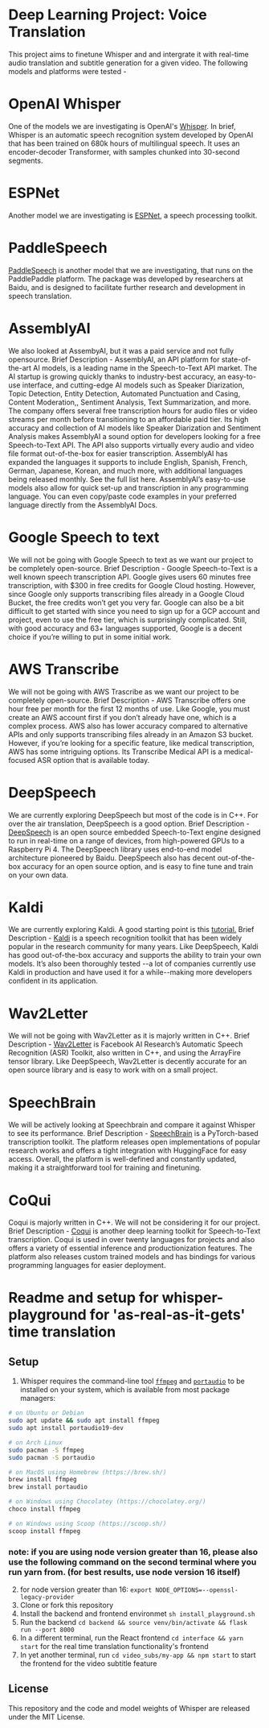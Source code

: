 # Deep Learning Project: Voice Translation

This project aims to finetune Whisper and and intergrate it with real-time audio translation and subtitle generation for a given video. The following models and platforms were tested - 

# OpenAI Whisper

One of the models we are investigating is OpenAI's [Whisper](https://openai.com/blog/whisper/). In brief, Whisper is an automatic speech recognition system developed by OpenAI that has been trained on 680k hours of multilingual speech. It uses an encoder-decoder Transformer, with samples chunked into 30-second segments.

# ESPNet

Another model we are investigating is [ESPNet](https://github.com/espnet/espnet), a speech processing toolkit. 

# PaddleSpeech

[PaddleSpeech](https://github.com/PaddlePaddle/PaddleSpeech) is another model that we are investigating, that runs on the PaddlePaddle platform. The package was developed by researchers at Baidu, and is designed to facilitate further research and development in speech translation.

# AssemblyAI

We also looked at AssembyAI, but it was a paid service and not fully opensource.
Brief Description -
AssemblyAI, an API platform for state-of-the-art AI models, is a leading name in the Speech-to-Text API market. The AI startup is growing quickly thanks to industry-best accuracy, an easy-to-use interface, and cutting-edge AI models such as Speaker Diarization, Topic Detection, Entity Detection, Automated Punctuation and Casing, Content Moderation,, Sentiment Analysis, Text Summarization, and more.
The company offers several free transcription hours for audio files or video streams per month before transitioning to an affordable paid tier.
Its high accuracy and collection of AI models like Speaker Diarization and Sentiment Analysis makes AssemblyAI a sound option for developers looking for a free Speech-to-Text API. The API also supports virtually every audio and video file format out-of-the-box for easier transcription.
AssemblyAI has expanded the languages it supports to include English, Spanish, French, German, Japanese, Korean, and much more, with additional languages being released monthly. See the full list here. AssemblyAI’s easy-to-use models also allow for quick set-up and transcription in any programming language. You can even copy/paste code examples in your preferred language directly from the AssemblyAI Docs.


# Google Speech to text

We will not be going with Google Speech to text as we want our project to be completely open-source.
Brief Description -
Google Speech-to-Text is a well known speech transcription API. Google gives users 60 minutes free transcription, with $300 in free credits for Google Cloud hosting.
However, since Google only supports transcribing files already in a Google Cloud Bucket, the free credits won’t get you very far. Google can also be a bit difficult to get started with since you need to sign up for a GCP account and project, even to use the free tier, which is surprisingly complicated.
Still, with good accuracy and 63+ languages supported, Google is a decent choice if you’re willing to put in some initial work.

# AWS Transcribe
We will not be going with AWS Trascribe as we want our project to be completely open-source.
Brief Description -
AWS Transcribe offers one hour free per month for the first 12 months of use.
Like Google, you must create an AWS account first if you don’t already have one, which is a complex process. AWS also has lower accuracy compared to alternative APIs and only supports transcribing files already in an Amazon S3 bucket.
However, if you’re looking for a specific feature, like medical transcription, AWS has some intriguing options. Its Transcribe Medical API is a medical-focused ASR option that is available today.

# DeepSpeech

We are currently exploring DeepSpeech but most of the code is in C++. For over the air translation, DeepSpeech is a good option.
Brief Description -
[DeepSpeech](https://github.com/mozilla/DeepSpeech) is an open source embedded Speech-to-Text engine designed to run in real-time on a range of devices, from high-powered GPUs to a Raspberry Pi 4. The DeepSpeech library uses end-to-end model architecture pioneered by Baidu.
DeepSpeech also has decent out-of-the-box accuracy for an open source option, and is easy to fine tune and train on your own data.

# Kaldi

We are currently exploring Kaldi. A good starting point is this [tutorial.](https://www.assemblyai.com/blog/kaldi-speech-recognition-for-beginners-a-simple-tutorial/)
Brief Description -
[Kaldi](https://github.com/kaldi-asr/kaldi) is a speech recognition toolkit that has been widely popular in the research community for many years.
Like DeepSpeech, Kaldi has good out-of-the-box accuracy and supports the ability to train your own models. It’s also been thoroughly tested --a lot of companies currently use Kaldi in production and have used it for a while--making more developers confident in its application.

# Wav2Letter

We will not be going with Wav2Letter as it is majorly written in C++.
Brief Description -
[Wav2Letter](https://github.com/flashlight/wav2letter) is Facebook AI Research’s Automatic Speech Recognition (ASR) Toolkit, also written in C++, and using the ArrayFire tensor library.
Like DeepSpeech, Wav2Letter is decently accurate for an open source library and is easy to work with on a small project.

# SpeechBrain

We will be actively looking at Speechbrain and compare it against Whisper to see its performance. 
Brief Description -
[SpeechBrain](https://github.com/speechbrain/speechbrain) is a PyTorch-based transcription toolkit. The platform releases open implementations of popular research works and offers a tight integration with HuggingFace for easy access.
Overall, the platform is well-defined and constantly updated, making it a straightforward tool for training and finetuning.

# CoQui

Coqui is majorly written in C++. We will not be considering it for our project.
Brief Description -
[Coqui](https://github.com/coqui-ai/STT) is another deep learning toolkit for Speech-to-Text transcription. Coqui is used in over twenty languages for projects and also offers a variety of essential inference and productionization features.
The platform also releases custom trained models and has bindings for various programming languages for easier deployment.


# Readme and setup for whisper-playground for 'as-real-as-it-gets' time translation

## Setup
1. Whisper requires the command-line tool [`ffmpeg`](https://ffmpeg.org/) and [`portaudio`](http://portaudio.com/docs/v19-doxydocs/index.html) to be installed on your system, which is available from most package managers:
```bash
# on Ubuntu or Debian
sudo apt update && sudo apt install ffmpeg
sudo apt install portaudio19-dev

# on Arch Linux
sudo pacman -S ffmpeg
sudo pacman -S portaudio

# on MacOS using Homebrew (https://brew.sh/)
brew install ffmpeg
brew install portaudio

# on Windows using Chocolatey (https://chocolatey.org/)
choco install ffmpeg

# on Windows using Scoop (https://scoop.sh/)
scoop install ffmpeg
```
### note: if you are using node version greater than 16, please also use the following command on the second terminal where you run yarn from. (for best results, use node version 16 itself)
2. for node version greater than 16:  `export NODE_OPTIONS=--openssl-legacy-provider`
3. Clone or fork this repository
4. Install the backend and frontend environmet `sh install_playground.sh`
5. Run the backend `cd backend && source venv/bin/activate && flask run --port 8000`
6. In a different terminal, run the React frontend `cd interface && yarn start` for the real time translation functionality's frontend
7. In yet another terminal, run `cd video_subs/my-app && npm start` to start the frontend for the video subtitle feature
## License
This repository and the code and model weights of Whisper are released under the MIT License.
